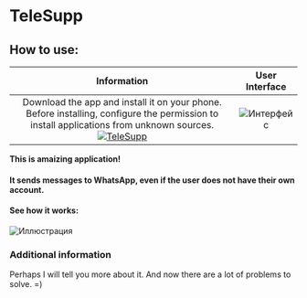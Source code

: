 # TeleSupp

## How to use:

| Information | User Interface |
| :------: | :------: |
| Download the app and install it on your phone. Before installing, configure the permission to install applications from unknown sources. [![TeleSupp](https://i.ibb.co/b19DPYZ/2021-07-14-00-57-06.png)](files.fm/u/kcnt68246) | ![Интерфейс](https://i.ibb.co/h8XnD1F/interface-app.jpg) |

__This is amaizing application!__
#### It sends messages to WhatsApp, even if the user does not have their own account.
#### See how it works:

![Иллюстрация](https://i.ibb.co/Dr0yHq1/Message.jpg)

### Additional information

Perhaps I will tell you more about it. And now there are a lot of problems to solve. =)
